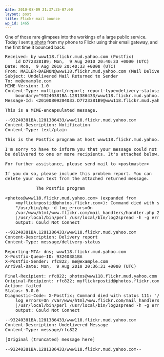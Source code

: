 ```yaml
---
date: 2010-08-09 21:37:35-07:00
layout: post
title: Flickr mail bounce
wp_id: 1465
---
```

One of those rare glimpses into the workings of a large public service. Today I sent [a photo](http://www.flickr.com/photos/fo0bar/4878293154/) from my phone to Flickr using their email gateway, and the first time it bounced back:

<pre>Received: by www118.flickr.mud.yahoo.com (Postfix)
	id D7723381B9; Mon,  9 Aug 2010 20:40:33 +0000 (UTC)
Date: Mon,  9 Aug 2010 20:40:33 +0000 (UTC)
From: MAILER-DAEMON@www118.flickr.mud.yahoo.com (Mail Delivery System)
Subject: Undelivered Mail Returned to Sender
To: me@example.com
MIME-Version: 1.0
Content-Type: multipart/report; report-type=delivery-status;
	boundary="93240381BA.1281386433/www118.flickr.mud.yahoo.com"
Message-Id: &lt;20100809204033.D7723381B9@www118.flickr.mud.yahoo.com&gt;

This is a MIME-encapsulated message.

--93240381BA.1281386433/www118.flickr.mud.yahoo.com
Content-Description: Notification
Content-Type: text/plain

This is the Postfix program at host www118.flickr.mud.yahoo.com.

I'm sorry to have to inform you that your message could not
be delivered to one or more recipients. It's attached below.

For further assistance, please send mail to &lt;postmaster&gt;

If you do so, please include this problem report. You can
delete your own text from the attached returned message.

			The Postfix program

&lt;photos@www118.flickr.mud.yahoo.com&gt; (expanded from
    &lt;myflickrpostid@photos.flickr.com&gt;): Command died with status 111:
    "/usr/bin/php -d log_errors=On
    /var/www/html/www.flickr.com/mail_handlers/handler.php 2&gt;&1
    |/usr/local/bin/perl /usr/local/bin/log2spread -h -g error". Command
    output: Could Not Connect

--93240381BA.1281386433/www118.flickr.mud.yahoo.com
Content-Description: Delivery report
Content-Type: message/delivery-status

Reporting-MTA: dns; www118.flickr.mud.yahoo.com
X-Postfix-Queue-ID: 93240381BA
X-Postfix-Sender: rfc822; me@example.com
Arrival-Date: Mon,  9 Aug 2010 20:36:31 +0000 (UTC)

Final-Recipient: rfc822; photos@www118.flickr.mud.yahoo.com
Original-Recipient: rfc822; myflickrpostid@photos.flickr.com
Action: failed
Status: 5.0.0
Diagnostic-Code: X-Postfix; Command died with status 111: "/usr/bin/php -d
    log_errors=On /var/www/html/www.flickr.com/mail_handlers/handler.php 2&gt;&1
    |/usr/local/bin/perl /usr/local/bin/log2spread -h -g error". Command
    output: Could Not Connect

--93240381BA.1281386433/www118.flickr.mud.yahoo.com
Content-Description: Undelivered Message
Content-Type: message/rfc822

[Original (truncated) message here]

--93240381BA.1281386433/www118.flickr.mud.yahoo.com--</pre>
